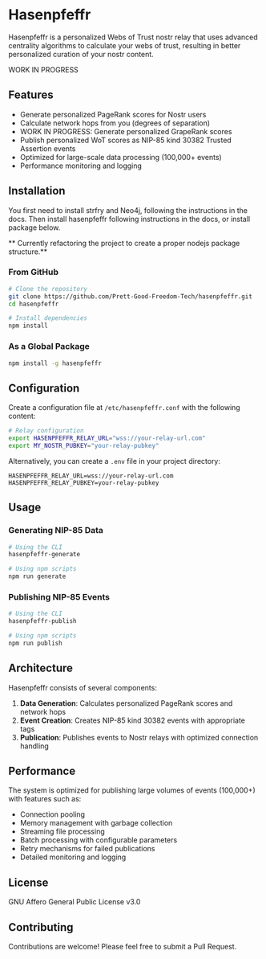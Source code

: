 # Hasenpfeffr

Hasenpfeffr is a personalized Webs of Trust nostr relay that uses advanced centrality algorithms to calculate your webs of trust, resulting in better personalized curation of your nostr content.

WORK IN PROGRESS

## Features

- Generate personalized PageRank scores for Nostr users
- Calculate network hops from you (degrees of separation)
- WORK IN PROGRESS: Generate personalized GrapeRank scores
- Publish personalized WoT scores as NIP-85 kind 30382 Trusted Assertion events
- Optimized for large-scale data processing (100,000+ events)
- Performance monitoring and logging

## Installation

You first need to install strfry and Neo4j, following the instructions in the docs. Then install hasenpfeffr following instructions in the docs, or install package below.

** Currently refactoring the project to create a proper nodejs package structure.**

### From GitHub

```bash
# Clone the repository
git clone https://github.com/Prett-Good-Freedom-Tech/hasenpfeffr.git
cd hasenpfeffr

# Install dependencies
npm install
```

### As a Global Package

```bash
npm install -g hasenpfeffr
```

## Configuration

Create a configuration file at `/etc/hasenpfeffr.conf` with the following content:

```bash
# Relay configuration
export HASENPFEFFR_RELAY_URL="wss://your-relay-url.com"
export MY_NOSTR_PUBKEY="your-relay-pubkey"
```

Alternatively, you can create a `.env` file in your project directory:

```
HASENPFEFFR_RELAY_URL=wss://your-relay-url.com
HASENPFEFFR_RELAY_PUBKEY=your-relay-pubkey
```

## Usage

### Generating NIP-85 Data

```bash
# Using the CLI
hasenpfeffr-generate

# Using npm scripts
npm run generate
```

### Publishing NIP-85 Events

```bash
# Using the CLI
hasenpfeffr-publish

# Using npm scripts
npm run publish
```

## Architecture

Hasenpfeffr consists of several components:

1. **Data Generation**: Calculates personalized PageRank scores and network hops
2. **Event Creation**: Creates NIP-85 kind 30382 events with appropriate tags
3. **Publication**: Publishes events to Nostr relays with optimized connection handling

## Performance

The system is optimized for publishing large volumes of events (100,000+) with features such as:

- Connection pooling
- Memory management with garbage collection
- Streaming file processing
- Batch processing with configurable parameters
- Retry mechanisms for failed publications
- Detailed monitoring and logging

## License

GNU Affero General Public License v3.0

## Contributing

Contributions are welcome! Please feel free to submit a Pull Request.
